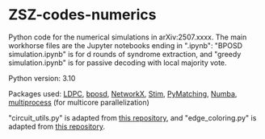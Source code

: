 # ZSZ-codes-numerics
Python code for the numerical simulations in arXiv:2507.xxxx. The main workhorse files are the Jupyter notebooks ending in ".ipynb": "BPOSD simulation.ipynb" is for d rounds of syndrome extraction, and "greedy simulation.ipynb" is for passive decoding with local majority vote.

Python version: 3.10

Packages used: [LDPC](https://github.com/quantumgizmos/ldpc), [bposd](https://github.com/quantumgizmos/bp_osd), [NetworkX](https://networkx.org/), [Stim](https://github.com/quantumlib/Stim), [PyMatching](https://github.com/oscarhiggott/PyMatching), [Numba](https://numba.pydata.org/), [multiprocess](https://github.com/uqfoundation/multiprocess) (for multicore parallelization)

"circuit_utils.py" is adapted from [this repository](https://github.com/noahberthusen/adaptive_qec), and "edge_coloring.py" is adapted from [this repository](https://github.com/qldpc/exp_ldpc).

